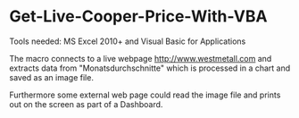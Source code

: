 # Get-Live-Cooper-Price-With-VBA

Tools needed: MS Excel 2010+  and Visual Basic for Applications

The macro connects to a live webpage http://www.westmetall.com  and extracts data from "Monatsdurchschnitte" which is processed in a chart and saved as an image file.

Furthermore some external web page could read the image file and prints out on the screen as part of a Dashboard.
